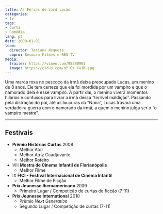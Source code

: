 ```yaml
---
title: As Férias de Lord Lucas
categories:
- tv
tags:
- Curta
- Comédia
lang: pt
date: 2008-01-01
team:
  director: Tatiana Nequete
  copro: Besouro Filmes e RBS TV
media:
  trailer: https://vimeo.com/95580981
  image: https://cldup.com/oY_Ct_CwJM.jpg
---
```


Uma marca roxa no pescoço da irmã deixa preocupado Lucas, um menino de 8 anos. Ele tem certeza que ela foi mordida por um vampiro e que o namorado dela é esse vampiro. A partir daí, o menino viverá momentos hilários e confusos para livrar a irmã dessa “terrível maldição”. Passando pela distração do pai, até as loucuras da “Nona”, Lucas travará uma verdadeira guerra com o namorado da irmã, a quem o menino julga ser o “o vampiro mestre”.

---

## Festivais

* **Prêmio Histórias Curtas** 2008
  * Melhor Ator
  * Melhor Atriz Coadjuvante
  * Melhor Roteiro
* VIII **Mostra de Cinema Infantil de Florianópolis**
  * Melhor Filme
* IX **FICI - Festival Internacional de Cinema Infantil**
  * Melhor Filme de Ficção
* **Prix Jeunesse Iberoamericano** 2009
  * Primeiro Lugar / Competição de curtas de ficção (7-11)
* **Prix Jeunesse International** 2010
  * Prêmio _Next Generation_
  * Segundo Lugar / Competição de curtas (7-11)
